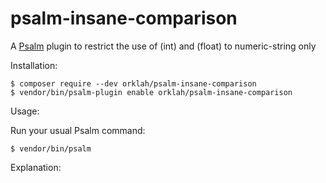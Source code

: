 # psalm-insane-comparison
A [Psalm](https://github.com/vimeo/psalm) plugin to restrict the use of (int) and (float) to numeric-string only

Installation:

```console
$ composer require --dev orklah/psalm-insane-comparison
$ vendor/bin/psalm-plugin enable orklah/psalm-insane-comparison
```

Usage:

Run your usual Psalm command:
```console
$ vendor/bin/psalm
```

Explanation:
